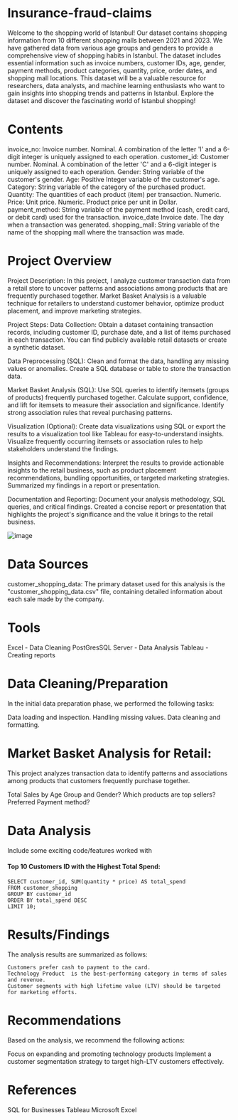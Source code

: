 # Insurance-fraud-claims

Welcome to the shopping world of Istanbul! Our dataset contains shopping information from 10 different shopping malls between 2021 and 2023. We have gathered data from various age groups and genders to provide a comprehensive view of shopping habits in Istanbul. The dataset includes essential information such as invoice numbers, customer IDs, age, gender, payment methods, product categories, quantity, price, order dates, and shopping mall locations. This dataset will be a valuable resource for researchers, data analysts, and machine learning enthusiasts who want to gain insights into shopping trends and patterns in Istanbul. Explore the dataset and discover the fascinating world of Istanbul shopping!

# Contents
invoice_no: Invoice number. Nominal. A combination of the letter 'I' and a 6-digit integer is uniquely assigned to each operation.
customer_id: Customer number. Nominal. A combination of the letter 'C' and a 6-digit integer is uniquely assigned to each operation.
Gender: String variable of the customer's gender.
Age: Positive Integer variable of the customer's age.
Category: String variable of the category of the purchased product.
Quantity: The quantities of each product (item) per transaction. Numeric.
Price: Unit price. Numeric. Product price per unit in Dollar.
payment_method: String variable of the payment method (cash, credit card, or debit card) used for the transaction.
invoice_date Invoice date. The day when a transaction was generated.
shopping_mall: String variable of the name of the shopping mall where the transaction was made.

# Project Overview
  Project Description:
  In this project, I analyze customer transaction data from a retail store to uncover patterns and associations among products that are frequently purchased together. Market Basket Analysis is a valuable technique for retailers to understand customer behavior, optimize product placement, and improve marketing strategies.
  
  Project Steps:
  Data Collection: Obtain a dataset containing transaction records, including customer ID, purchase date, and a list of items purchased in each transaction. You can find publicly available retail datasets or create a synthetic dataset.
  
  Data Preprocessing (SQL):
  Clean and format the data, handling any missing values or anomalies.
  Create a SQL database or table to store the transaction data.
  
  Market Basket Analysis (SQL):
  Use SQL queries to identify itemsets (groups of products) frequently purchased together.
  Calculate support, confidence, and lift for itemsets to measure their association and significance.
  Identify strong association rules that reveal purchasing patterns.
  
  Visualization (Optional):
  Create data visualizations using SQL or export the results to a visualization tool like Tableau for easy-to-understand insights.
  Visualize frequently occurring itemsets or association rules to help stakeholders understand the findings.
  
  Insights and Recommendations:
  Interpret the results to provide actionable insights to the retail business, such as product placement recommendations, bundling opportunities, or targeted marketing strategies.
  Summarized my findings in a report or presentation.
  
  Documentation and Reporting:
  Document your analysis methodology, SQL queries, and critical findings.
  Created a concise report or presentation that highlights the project's significance and the value it brings to the retail business.

![image](https://github.com/MuyiwaNau/Customer-Shopping-Dataset---Retail-Sales-Data/assets/34709932/17c7cf8f-4463-4bf0-9f8e-90253f8cb647)


# Data Sources
 customer_shopping_data: The primary dataset used for this analysis is the "customer_shopping_data.csv" file, containing detailed information about each sale made by the company.

# Tools
Excel - Data Cleaning
PostGresSQL Server - Data Analysis
Tableau - Creating reports

# Data Cleaning/Preparation
In the initial data preparation phase, we performed the following tasks:

  Data loading and inspection.
  Handling missing values.
  Data cleaning and formatting.
  
# Market Basket Analysis for Retail:

This project analyzes transaction data to identify patterns and associations among products that customers frequently purchase together.

 Total Sales by Age Group and Gender?
 Which products are top sellers?
 Preferred Payment method?
 
# Data Analysis
Include some exciting code/features worked with

#### Top 10 Customers ID with the Highest Total Spend:

    SELECT customer_id, SUM(quantity * price) AS total_spend
    FROM customer_shopping
    GROUP BY customer_id
    ORDER BY total_spend DESC
    LIMIT 10;

# Results/Findings
The analysis results are summarized as follows:

    Customers prefer cash to payment to the card.
    Technology Product  is the best-performing category in terms of sales and revenue.
    Customer segments with high lifetime value (LTV) should be targeted for marketing efforts.

# Recommendations
Based on the analysis, we recommend the following actions:

Focus on expanding and promoting technology products 
Implement a customer segmentation strategy to target high-LTV customers effectively.

# References
SQL for Businesses
Tableau
Microsoft Excel

